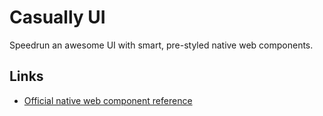 # Casually UI
Speedrun an awesome UI with smart, pre-styled native web components.

## Links
- [Official native web component reference](https://www.webcomponents.org/introduction)